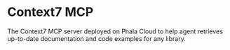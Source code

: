 # Context7 MCP

The Context7 MCP server deployed on Phala Cloud to help agent retrieves up-to-date documentation and code examples for any library.